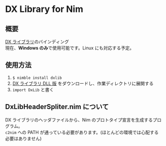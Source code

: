 # DX Library for Nim
## 概要
[DX ライブラリ](https://dxlib.xsrv.jp/)のバインディング<br>
現在、**Windows のみ**で使用可能です。Linux にも対応する予定。
## 使用方法
1. `$ nimble install dxlib`
2. [DX ライブラリ DLL 版](https://github.com/777shuang/DxLib.dll/releases) をダウンロードし、作業ディレクトリに展開する
3. `import DxLib` と書く

## DxLibHeaderSpliter.nim について
DX ライブラリのヘッダファイルから、Nim のプロトタイプ宣言を生成するプログラム。<br>
`c2nim` への PATH が通っている必要があります。(ほとんどの環境では心配する必要はありません)